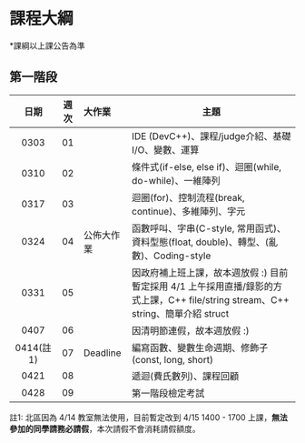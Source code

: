 # 課程大綱

\*課綱以上課公告為準

## 第一階段

|  日期  |  週次  | 大作業          | 主題                                       |
| :--: | :--: | :----------- | ---------------------------------------- |
| 0303 |  01  |              | IDE (DevC++)、課程/judge介紹、基礎I/O、變數、運算      |
| 0310 |  02  |              | 條件式(if-else, else if)、迴圈(while, do-while)、一維陣列 |
| 0317 |  03  |              | 迴圈(for)、控制流程(break, continue)、多維陣列、字元    |
| 0324 |  04  | 公佈大作業        | 函數呼叫、字串(C-style, 常用函式)、資料型態(float, double)、轉型、(亂數)、Coding-style |
| 0331 |  05  |              | 因政府補上班上課，故本週放假 :) 目前暫定採用 4/1 上午採用直播/錄影的方式上課，C++ file/string stream、C++ string、簡單介紹 struct |
| 0407 |  06  |              | 因清明節連假，故本週放假 :)                          |
| 0414(註1) |  07  | Deadline  | 編寫函數、變數生命週期、修飾子(const, long, short)      |
| 0421 |  08  |              | 遞迴(費氏數列)、課程回顧                            |
| 0428 |  09  |              | 第一階段檢定考試                                 |

註1: 北區因為 4/14 教室無法使用，目前暫定改到 4/15 1400 - 1700 上課，**無法參加的同學請務必請假**，本次請假不會消耗請假額度。
